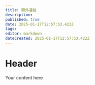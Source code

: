 ```yaml
---
title: 額外連結
description: 
published: true
date: 2025-01-17T12:57:53.422Z
tags: 
editor: markdown
dateCreated: 2025-01-17T12:57:53.422Z
---
```


# Header
Your content here